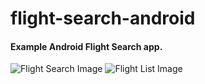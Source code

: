 # flight-search-android

#### Example Android Flight Search app.
![Flight Search Image](https://github.com/carolinenakaye/BE-Smart-Hack/blob/master/flight-search-android/images/flightSearch.png)
![Flight List Image](https://github.com/carolinenakaye/BE-Smart-Hack/blob/master/flight-search-android/images/flightList.png)

